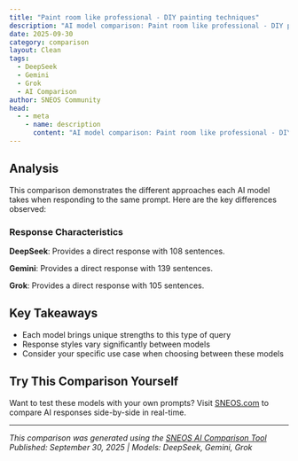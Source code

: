 ```yaml
---
title: "Paint room like professional - DIY painting techniques"
description: "AI model comparison: Paint room like professional - DIY painting techniques..."
date: 2025-09-30
category: comparison
layout: Clean
tags:
  - DeepSeek
  - Gemini
  - Grok
  - AI Comparison
author: SNEOS Community
head:
  - - meta
    - name: description
      content: "AI model comparison: Paint room like professional - DIY painting techniques..."
---
```


<ChatComparison
  title="Paint room like professional - DIY painting techniques"
  prompt="Paint room like professional - DIY painting techniques"
  :responses='{"DeepSeek": "Of course! Painting a room is one of the most impactful DIY projects you can do. Doing it like a pro isn\u0027t about being an artist; it\u0027s about meticulous preparation and using the right techniques. Follow this guide, and your room will look like it was done by a seasoned professional.\n\n### The Golden Rule of Professional Painting\n**90% Preparation, 10% Painting.** Pros spend most of their time on prep. Skimp here, and it will show in the final result.\n\n---\n\n### Phase 1: Preparation \u0026 Protection (The Secret to a Flawless Finish)\n\n#### 1. Clear and Clean the Room\n* **Remove** as much furniture as possible. For large pieces, move them to the center of the room and cover them with plastic sheeting.\n* **Take down** curtains, blinds, curtain rods, and switch plates/outlet covers. *(Label the screws and plates in ziplock bags by room/position.)*\n* **Clean the walls** with a trisodium phosphate (TSP) substitute or a sugar soap solution. This removes grease, dust, and grime that can prevent paint from adhering. Rinse with a damp cloth and let dry completely.\n\n#### 2. Protect Everything\n* **Floors:** Use 9-foot wide canvas drop cloths. They are absorbent, non-slip, and more durable than plastic. If you use plastic, put a layer of rosin paper on top to prevent slipping.\n* **Trim \u0026 Fixtures:** Use a high-quality painter\u0027s tape (like FrogTape) designed for sharp lines.\n * **For Baseboards \u0026 Trim:** Press the tape down firmly. After applying, run a putty knife or your fingernail along the edge to seal it, preventing paint from bleeding underneath.\n * **For Windows \u0026 Doors:** Tape the edge of the trim, not the wall.\n * **For Ceilings:** If you\u0027re not painting the ceiling, tape where the wall meets the ceiling. *(Pro Tip: Sometimes it\u0027s faster to \u0022cut in\u0022 freehand and then touch up the ceiling with its original color if needed.)*\n\n#### 3. Wall Repair \u0026 Priming\n* **Inspect \u0026 Repair:** Fill all nail holes, dents, and cracks with spackling. Use a putty knife to press it in, let it dry, and then sand it smooth with a sanding sponge (120-grit is good).\n* **Sand Surfaces:** Lightly sand all walls with a pole sander and 120-grit sanding screen. This \u0022de-glazes\u0022 the surface and helps the new paint stick. Wipe walls down with a tack cloth afterward.\n* **Prime:** **Priming is non-negotiable for a pro finish.**\n * Prime all patched areas to prevent \u0022flashing\u0022 (shiny spots).\n * Prime over dark colors with a tinted primer.\n * Prime over stains (water, ink, smoke) with a stain-blocking primer like Kilz.\n * Prime new drywall.\n\n---\n\n### Phase 2: Gathering Your Tools \u0026 Materials\n\nUsing the right tools makes all the difference.\n\n* **Brushes:**\n * **2-2.5\u0022 Angled Sash Brush:** Your best friend for \u0022cutting in\u0022 corners and edges.\n * **3-4\u0022 Flat Brush:** For wider trim and doors.\n* **Rollers:**\n * **Roller Frame:** Get a sturdy one with a comfortable grip.\n * **Roller Covers (Nap):** The thickness matters!\n * **3/8\u0022 Nap:** Smooth walls (plaster, new drywall)\n * **1/2\u0022 Nap:** Semi-smooth to lightly textured walls\n * **3/4\u0022 Nap:** Heavy texture (orange peel, knockdown)\n* **Paint:**\n * Don\u0027t cheap out. High-quality paint (e.g., Benjamin Moore, Sherwin-Williams) has better pigments, flows on smoother, and is more durable.\n * **Finish (Sheen):**\n * **Flat/Matte:** Hides imperfections best; good for low-traffic rooms (dining rooms, adult bedrooms). Not washable.\n * **Eggshell:** Subtle sheen, very durable and washable. Perfect for living rooms and hallways.\n * **Satin:** Soft, pearl-like sheen. Excellent for trim, doors, and high-moisture areas like kitchens and bathrooms.\n * **Semi-Gloss:** High sheen, very durable. Ideal for trim, doors, and cabinets.\n\n---\n\n### Phase 3: Professional Painting Techniques\n\n#### 1. The Order of Operations\nAlways paint in this order: **1. Ceiling, 2. Walls, 3. Trim, 4. Doors \u0026 Windows.**\n\n#### 2. Cutting In (The Most Important Skill)\nThis is painting the areas your roller can\u0027t reach: corners, edges, and around trim.\n* Load your angled brush, but don\u0027t dunk it. Tap off excess paint.\n* Using the tip of the brush and the sharp angle, start about an inch away from the edge (e.g., where the wall meets the ceiling) and slowly drag the brush toward the line, letting the bristles gently fan out and meet the corner.\n* You should have a smooth, straight band of paint about 2-3 inches wide along all edges. **You do not need to be perfect**\u2014the goal is to create a \u0022buffer zone\u0022 for the roller.\n\n#### 3. Rolling Like a Pro (The \u0022W\u0022 Technique)\n* **Use a 5-Gallon Bucket and a Grid:** Pour paint into a bucket and use a roller screen instead of a tray. It\u0027s faster, holds more paint, and doesn\u0027t create a mess.\n* **Load the Roller:** Dip the roller cover fully into the paint, then roll it firmly against the grid to remove excess. It should be evenly saturated, not dripping.\n* **Apply the Paint:** Start a foot away from your cut-in line.\n * Make a large \u0022**W**\u0022 or \u0022**M**\u0022 shape on the wall about 3 feet wide.\n * **Without lifting the roller**, fill in the \u0022W\u0022 with vertical or horizontal strokes.\n * This technique distributes the paint evenly and avoids lines.\n* **Maintain a \u0022Wet Edge\u0022:** Always work back into the area you just painted before it dries. This is crucial to prevent lap marks (visible lines where the paint overlapped after starting to dry). Work in small, manageable sections (e.g., one wall at a time).\n\n#### 4. Applying Multiple Coats\n* **Two thin coats are always better than one thick coat.** A thick coat can drip, sag, and take forever to dry.\n* Let the first coat dry completely according to the paint can\u0027s instructions before applying the second.\n* Lightly sand between coats with a fine-grit sanding sponge (220-grit) to knock down any dust nibs or roller texture for an ultra-smooth finish. Wipe with a tack cloth.\n\n---\n\n### Phase 4: Clean Up \u0026 Final Reveal\n\n#### 1. Remove Tape at the Right Time\n* **Do NOT wait until the paint is fully cured.** Remove the painter\u0027s tape when the paint is dry to the touch but not rock hard (about 1-2 hours after finishing). Pull it off at a 45-degree angle back over itself slowly and steadily.\n\n#### 2. Clean Your Tools\n* Clean brushes and rollers immediately with soap and water (for latex) or the appropriate solvent (for oil). A brush spinner is a pro tool that makes this much faster.\n\n#### 3. The Final Touch-Up\n* Once everything is dry, use a small artist\u0027s brush to fix any tiny mistakes, drips, or bleeds. Good lighting is key here.\n\n### Pro Tips \u0026 Tricks for a Seamless Look\n\n* **Lighting is Key:** Use a bright work light held at an angle to the wall. This will reveal any missed spots, drips, or imperfections you need to fix before the paint dries.\n* **Box Your Paint:** If you need more than one can of the same color, \u0022box\u0022 them together. Mix all the cans in a large 5-gallon bucket to ensure a perfectly uniform color from start to finish.\n* **Wet a Rag:** Keep a damp rag in your pocket for quick cleanup of drips and mistakes.\n* **Don\u0027t Overwork the Paint:** Once you\u0027ve laid it down, leave it alone. Going back over semi-dry paint can cause streaks.\n\nBy following these steps, you\u0027re not just \u0022painting a room.\u0022 You\u0027re executing a systematic process that guarantees a beautiful, durable, and professional-grade result. Happy painting", "Gemini": "## Painting a Room Like a Professional: A DIY Guide\n\nPainting a room can dramatically transform its look and feel, and with the right techniques, you can achieve professional-quality results without breaking the bank. Here\u0027s a comprehensive guide to DIY painting like a pro:\n\n**I. Planning \u0026 Preparation: The Key to Success**\n\n* **Choose Your Paint:**\n * **Type:** Consider the room\u0027s function.\n * **Eggshell/Satin:** Durable, washable, and good for most living areas and bedrooms.\n * **Semi-Gloss/Gloss:** Ideal for trim, doors, bathrooms, and kitchens due to high durability and moisture resistance.\n * **Flat/Matte:** Good for ceilings and low-traffic areas, hides imperfections well.\n * **Quality:** Invest in high-quality paint. It provides better coverage, durability, and color retention. Brands like Benjamin Moore, Sherwin-Williams, and Behr are generally well-regarded.\n * **Color:** Test paint samples on the wall in different lighting conditions before committing to a color. Use paint swatches or small sample cans.\n\n* **Calculate Paint Quantity:**\n * Measure the total wall surface area (length x height of each wall, then add them together).\n * Subtract areas not being painted (windows, doors, etc.).\n * Use a paint calculator (available online or at paint stores) to estimate the amount of paint needed, accounting for two coats. Always err on the side of slightly more paint.\n\n* **Gather Your Supplies:**\n\n * **Painting Tools:**\n * **Paint Rollers:** Different nap lengths for different textures. 3/8\u0022 nap for smooth walls, 1/2\u0022 or 3/4\u0022 for textured walls.\n * **Roller Frame:** Extension pole compatible.\n * **Paint Brushes:** Angled brushes (2-3\u0022) for cutting in and trim.\n * **Paint Tray:** With disposable liners for easy cleanup.\n * **Paint Can Opener:** Proper tool to avoid damaging the can.\n * **5-in-1 Tool:** For scraping, cleaning rollers, and more.\n * **Painter\u0027s Tape:** Blue tape for sharp lines, Frog Tape for edges where paint bleed is a concern.\n * **Drop Cloths:** Canvas or plastic to protect floors and furniture.\n * **Extension Pole:** Attaches to roller frame for reaching high areas.\n * **Ladder/Step Stool:** Safe and stable.\n * **Stir Sticks:** Thorough mixing is crucial.\n\n * **Preparation Materials:**\n * **Spackle/Joint Compound:** For patching holes and imperfections.\n * **Putty Knife:** For applying spackle.\n * **Sandpaper:** (120-grit, 220-grit) For smoothing patched areas and rough surfaces.\n * **Tack Cloth:** For removing dust after sanding.\n * **Primer:** Crucial for bare walls, new drywall, stain blocking, or color changes.\n * **Cleaning Supplies:** Soap, water, sponges, rags.\n\n* **Prepare the Room:**\n\n 1. **Clear the Room:** Remove all furniture possible. Cover remaining furniture with drop cloths.\n 2. **Protect the Floor:** Use drop cloths to cover the entire floor. Overlap them and tape them down to prevent slipping and paint seepage.\n 3. **Prep the Walls:**\n * **Clean:** Wash walls with a mild detergent and water to remove dirt, grease, and cobwebs. Rinse and let dry completely.\n * **Repair:** Fill nail holes and cracks with spackle or joint compound. Let dry and sand smooth. Dust with a tack cloth.\n * **Remove Fixtures:** Take down switch plates, outlet covers, light fixtures (disconnect power first!), and curtain rods.\n * **Tape:** Apply painter\u0027s tape along trim, windows, doors, and ceilings to create clean lines. Press firmly along the edges to prevent paint bleed.\n\n**II. Priming (When Necessary)**\n\n* **Why Prime?**\n * **Seals porous surfaces:** New drywall, bare wood, or repaired areas.\n * **Improves adhesion:** Helps the paint adhere better, especially on glossy surfaces.\n * **Blocks stains:** Water stains, smoke damage, or crayon marks.\n * **Provides uniform surface:** Creates a consistent base for the paint, especially when changing colors.\n* **Applying Primer:**\n * Use the same techniques as painting.\n * Apply one or two coats, depending on the primer and the surface.\n * Let the primer dry completely before painting. Follow the manufacturer\u0027s instructions.\n\n**III. Painting Techniques: The Art of the Stroke**\n\n* **\u0022Cutting In\u0022:** The first step, and arguably the most important for a professional look.\n\n 1. **Load the Brush:** Dip the brush about 1-2 inches into the paint, tapping off excess on the side of the can. Avoid overloading the brush.\n 2. **Apply Paint:** Hold the brush at a slight angle and apply a thin, even line of paint along the taped edge.\n 3. **\u0022Feather Out\u0022:** Immediately after applying the line, feather the paint out into the wall, blending it smoothly. Use long, smooth strokes. This creates a slightly wider band of paint than the initial line.\n 4. **Work in Sections:** Cut in a manageable section (e.g., a few feet at a time) before it dries.\n 5. **Consistency is Key:** Maintain a consistent pressure and angle on the brush for a uniform look.\n 6. **Multiple Coats:** Apply two coats of paint when cutting in, allowing each coat to dry before applying the next.\n\n* **Rolling the Walls:**\n\n 1. **Load the Roller:** Use a paint tray. Dip the roller into the paint, covering about half of the roller. Roll it back and forth on the textured area of the tray to distribute the paint evenly. Don\u0027t overload the roller.\n 2. **The \u0022W\u0022 Technique:** Start in a corner and paint a \u0022W\u0022 shape on the wall. Fill in the \u0022W\u0022 with more paint, then roll up and down in overlapping strokes to spread the paint evenly.\n 3. **Maintain a \u0022Wet Edge\u0022:** Overlap each roller stroke slightly to avoid streaks and ensure a smooth, uniform finish. Keep the edge you are painting wet to avoid lap marks.\n 4. **Consistent Pressure:** Apply even pressure to the roller. Avoid pressing too hard, which can create uneven texture.\n 5. **Roll Close to the Trim:** Roll as close to the cut-in edges as possible without touching them. This helps blend the painted areas.\n 6. **Two Coats:** Apply two coats of paint for optimal coverage and durability. Allow each coat to dry completely before applying the next.\n\n* **Painting Trim:**\n\n 1. **Sand Lightly:** Sand the trim with fine-grit sandpaper to create a smooth surface.\n 2. **Clean:** Wipe away dust with a tack cloth.\n 3. **Tape:** Tape off the walls and floor around the trim.\n 4. **Apply Paint:** Use a brush designed for trim work. Apply thin, even coats.\n 5. **Avoid Runs:** Be careful not to apply too much paint, which can cause drips and runs.\n 6. **Two Coats:** Apply two coats of paint, allowing each coat to dry thoroughly.\n\n**IV. Finishing Touches: Perfection in Detail**\n\n* **Remove Painter\u0027s Tape:** Remove the tape slowly and carefully at a 45-degree angle *while the paint is still slightly wet*. This helps prevent the paint from peeling off with the tape. If the paint is dry, score along the edge of the tape with a utility knife to prevent tearing.\n* **Touch-Ups:** Inspect the walls for any missed spots or imperfections. Use a small brush to touch up any areas as needed.\n* **Clean Up:**\n * Wash brushes and rollers immediately after use with soap and water. Rinse thoroughly.\n * Store brushes and rollers properly. Wrap brushes tightly in plastic wrap or store them in their original packaging.\n * Dispose of paint responsibly. Check with your local waste management authority for proper disposal methods.\n* **Reinstall Fixtures:** Carefully reinstall switch plates, outlet covers, and light fixtures.\n* **Arrange Furniture:** Move the furniture back into the room and arrange it to your liking.\n* **Admire Your Work:** Enjoy your freshly painted room!\n\n**Tips for Success:**\n\n* **Practice Makes Perfect:** Don\u0027t be afraid to practice your painting techniques on a piece of cardboard or an inconspicuous area before tackling the entire room.\n* **Good Lighting is Essential:** Ensure adequate lighting in the room so you can see what you\u0027re doing.\n* **Ventilation:** Work in a well-ventilated area. Open windows and use a fan if necessary.\n* **Don\u0027t Rush:** Take your time and focus on the details.\n* **Listen to Music or a Podcast:** Painting can be tedious, so make it more enjoyable by listening to music or a podcast.\n* **Take Breaks:** Don\u0027t try to do everything in one day. Take breaks to avoid fatigue and burnout.\n* **Read the Instructions:** Always read the manufacturer\u0027s instructions on paint cans and other products.\n* **Clean as you go:** It is always easier to clean up spills when they are still wet.\n\nBy following these tips and techniques, you can paint your room like a professional and achieve a beautiful, long-lasting finish. Good luck!\n", "Grok": "Painting a room like a professional requires careful preparation, the right tools, and attention to detail. With these DIY painting techniques, you can achieve a smooth, even finish that rivals a pro\u0027s work. Here\u2019s a step-by-step guide to help you paint your room effectively:\n\n---\n\n### **Step 1: Gather Your Tools and Materials**\nHaving the right supplies will make the job easier and ensure a professional result.\n- **Paint**: Choose high-quality paint (latex or acrylic for walls, oil-based for trim if needed). Consider the finish\u2014matte for low-traffic areas, satin or eggshell for durability, or semi-gloss for kitchens and bathrooms.\n- **Primer**: If painting over dark colors, bare drywall, or stained surfaces.\n- **Paint Brushes**: A 2-3 inch angled brush for cutting in (painting edges and corners).\n- **Rollers**: A roller frame (9-12 inches for large areas) with appropriate nap (short for smooth walls, longer for textured surfaces).\n- **Paint Tray and Liners**: For easy cleanup.\n- **Drop Cloths or Plastic Sheets**: To protect floors and furniture.\n- **Painter\u2019s Tape**: For clean edges around trim, windows, and doors.\n- **Ladder or Step Stool**: For hard-to-reach areas.\n- **Sandpaper or Sanding Block**: Medium grit (120-150) for smoothing surfaces.\n- **Putty Knife and Spackling Compound**: For patching holes or cracks.\n- **Cleaning Supplies**: Rags, sponge, mild detergent, and a bucket.\n\n---\n\n### **Step 2: Prepare the Room**\nPreparation is key to a professional finish. Skipping this step can lead to uneven paint or damage to surfaces.\n1. **Clear the Room**: Remove furniture, wall decor, and outlet/light switch covers. If furniture can\u2019t be moved, cover it with plastic sheets or drop cloths.\n2. **Protect Surfaces**: Lay down drop cloths or plastic sheeting to cover floors and any remaining items.\n3. **Clean the Walls**: Dust and wipe down walls with a damp sponge and mild detergent to remove dirt, grease, or cobwebs. Let dry completely.\n4. **Repair Imperfections**: Fill holes, cracks, or dents with spackling compound using a putty knife. Sand smooth once dry.\n5. **Apply Painter\u2019s Tape**: Tape off trim, baseboards, windows, and doors for clean lines. Press down firmly to prevent paint bleed.\n6. **Prime If Necessary**: Apply a primer coat if covering dark colors, painting new drywall, or dealing with stains. Use a roller for large areas and a brush for edges.\n\n---\n\n### **Step 3: Cut In the Edges**\n\u201CCutting in\u201D is painting the edges and corners where a roller can\u2019t reach. This creates a clean border for rolling.\n1. Pour paint into a small container or paint tray.\n2. Use a 2-3 inch angled brush to paint along the edges of walls, around trim, and in corners. Work in small sections (2-3 feet at a time).\n3. Paint slightly overlaps onto the taped areas for full coverage.\n4. Keep a \u201Cwet edge\u201D by not letting the brushed area dry before rolling\u2014work quickly to the next step.\n\n---\n\n### **Step 4: Roll the Walls**\nRolling covers large areas efficiently and provides an even finish.\n1. **Prepare the Roller**: Pour paint into a tray. Roll the roller into the paint, then roll off excess on the tray\u2019s ramp to avoid drips.\n2. **Start Painting**: Begin in a corner and work in 3x3-foot sections. Use a \u201CW\u201D or \u201CM\u201D motion to spread paint evenly, then fill in the area with vertical strokes.\n3. **Maintain a Wet Edge**: Overlap each section slightly while the paint is still wet to avoid visible lines or streaks.\n4. **Work Top to Bottom**: Start at the top of the wall and work downward to catch drips as you go.\n5. **Avoid Overloading**: Don\u2019t press too hard on the roller, as it can create uneven texture or splatter.\n\n---\n\n### **Step 5: Apply Additional Coats**\nMost walls need 2-3 coats for full coverage, especially with light colors over dark or when using low-quality paint.\n1. Allow the first coat to dry completely (check the paint can for drying times, usually 2-4 hours).\n2. Inspect the wall for uneven areas or missed spots.\n3. Repeat the cutting-in and rolling process for subsequent coats until you achieve an even, solid color.\n\n---\n\n### **Step 6: Paint the Trim (Optional)**\nIf painting trim or baseboards, do this after the walls are done.\n1. Use painter\u2019s tape to protect the freshly painted walls if needed.\n2. Use a small angled brush (1-2 inches) for precision.\n3. Apply thin, even coats to avoid drips. Sand lightly between coats if necessary for a smooth finish.\n\n---\n\n### **Step 7: Clean Up**\nProper cleanup ensures your tools last and your space looks tidy.\n1. Remove painter\u2019s tape before the paint fully dries to prevent peeling (pull at a 45-degree angle for clean lines).\n2. Clean brushes and rollers with warm, soapy water (for latex paint) or paint thinner (for oil-based paint). Rinse thoroughly.\n3. Dispose of used drop cloths, plastic liners, and empty paint cans according to local regulations.\n4. Reattach outlet covers and move furniture back once the paint is fully dry (24-48 hours).\n\n---\n\n### **Professional Painting Tips and Techniques**\n- **Test Your Paint Color**: Buy a sample and paint a smallpatch on the wall to see how it looks in different lighting before committing.\n- **Work in Good Lighting**: Paint in a well-lit room to spot missed areas or streaks.\n- **Use a Paint Pole**: Attach a roller to an extension pole for high walls or ceilings to avoid overreaching.\n- **Avoid Lap Marks**: Roll over wet paint edges to blend strokes. Don\u2019t stop mid-wall\u2014finish a section before taking a break.\n- **Control Drips**: Hold a rag or small container under your brush when cutting in to catch drips.\n- **Ventilate the Room**: Open windows or use a fan to reduce paint fumes, especially with oil-based paints.\n- **Don\u2019t Skimp on Paint**: Cheap paint often requires more coats and doesn\u2019t last as long. Invest in a trusted brand for better coverage and durability.\n- **Paint in Ideal Conditions**: Aim for 50-85\u00B0F (10-29\u00B0C) and low humidity to ensure proper drying and adhesion.\n\n---\n\n### **Common Mistakes to Avoid**\n- **Skipping Primer**: This can lead to poor adhesion or uneven color, especially on new or dark surfaces.\n- **Overloading the Roller or Brush**: Too much paint causes drips and uneven texture.\n- **Not Stirring Paint**: Always mix paint thoroughly before starting to ensure consistent color.\n- **Painting Over Dirty Walls**: Dust or grease prevents paint from sticking properly.\n- **Removing Tape Too Late**: Waiting until paint is fully dry can cause the paint to peel off with the tape.\n\n---\n\nBy following these steps and tips, you can achieve a professional-looking paint job without hiring a contractor. Take your time, focus on preparation, and work in small, manageable sections for the best results. If you\u2019re painting multiple rooms or tackling a large project, consider practicing these techniques in a smaller space first to build confidence. Happy painting! \uD83C\uDFA8\n\nIf you have specific questions (e.g., about a particular type of wall or paint), feel free to ask!"}' 
  published-date="22:46"
/>

## Analysis

This comparison demonstrates the different approaches each AI model takes when responding to the same prompt. Here are the key differences observed:

### Response Characteristics

**DeepSeek**: Provides a direct response with 108 sentences. 

**Gemini**: Provides a direct response with 139 sentences. 

**Grok**: Provides a direct response with 105 sentences. 

## Key Takeaways

- Each model brings unique strengths to this type of query
- Response styles vary significantly between models
- Consider your specific use case when choosing between these models

## Try This Comparison Yourself

Want to test these models with your own prompts? Visit [SNEOS.com](https://sneos.com) to compare AI responses side-by-side in real-time.

---

*This comparison was generated using the [SNEOS AI Comparison Tool](https://sneos.com)*
*Published: September 30, 2025 | Models: DeepSeek, Gemini, Grok*
